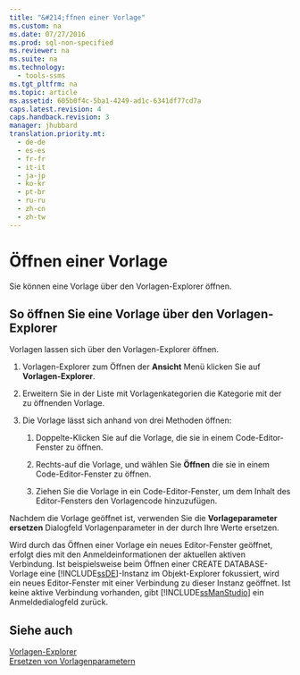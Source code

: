 ```yaml
---
title: "&#214;ffnen einer Vorlage"
ms.custom: na
ms.date: 07/27/2016
ms.prod: sql-non-specified
ms.reviewer: na
ms.suite: na
ms.technology: 
  - tools-ssms
ms.tgt_pltfrm: na
ms.topic: article
ms.assetid: 605b0f4c-5ba1-4249-ad1c-6341df77cd7a
caps.latest.revision: 4
caps.handback.revision: 3
manager: jhubbard
translation.priority.mt: 
  - de-de
  - es-es
  - fr-fr
  - it-it
  - ja-jp
  - ko-kr
  - pt-br
  - ru-ru
  - zh-cn
  - zh-tw
---
```

# &#214;ffnen einer Vorlage
Sie können eine Vorlage über den Vorlagen-Explorer öffnen.  
  
## So öffnen Sie eine Vorlage über den Vorlagen-Explorer  
Vorlagen lassen sich über den Vorlagen-Explorer öffnen.  
  
1.  Vorlagen-Explorer zum Öffnen der **Ansicht** Menü klicken Sie auf **Vorlagen-Explorer**.  
  
2.  Erweitern Sie in der Liste mit Vorlagenkategorien die Kategorie mit der zu öffnenden Vorlage.  
  
3.  Die Vorlage lässt sich anhand von drei Methoden öffnen:  
  
    1.  Doppelte\-Klicken Sie auf die Vorlage, die sie in einem Code-Editor-Fenster zu öffnen.  
  
    2.  Rechts\-auf die Vorlage, und wählen Sie **Öffnen** die sie in einem Code-Editor-Fenster zu öffnen.  
  
    3.  Ziehen Sie die Vorlage in ein Code-Editor-Fenster, um dem Inhalt des Editor-Fensters den Vorlagencode hinzuzufügen.  
  
Nachdem die Vorlage geöffnet ist, verwenden Sie die **Vorlageparameter ersetzen** Dialogfeld Vorlagenparameter in der durch Ihre Werte ersetzen.  
  
Wird durch das Öffnen einer Vorlage ein neues Editor-Fenster geöffnet, erfolgt dies mit den Anmeldeinformationen der aktuellen aktiven Verbindung. Ist beispielsweise beim Öffnen einer CREATE DATABASE-Vorlage eine [!INCLUDE[ssDE](../content/includes/ssDE_md.md)]-Instanz im Objekt-Explorer fokussiert, wird ein neues Editor-Fenster mit einer Verbindung zu dieser Instanz geöffnet. Ist keine aktive Verbindung vorhanden, gibt [!INCLUDE[ssManStudio](../content/includes/ssManStudio_md.md)] ein Anmeldedialogfeld zurück.  
  
## Siehe auch  
[Vorlagen-Explorer](../content/Template-Explorer.md)  
[Ersetzen von Vorlagenparametern](../content/Replace-Template-Parameters.md)  
  
